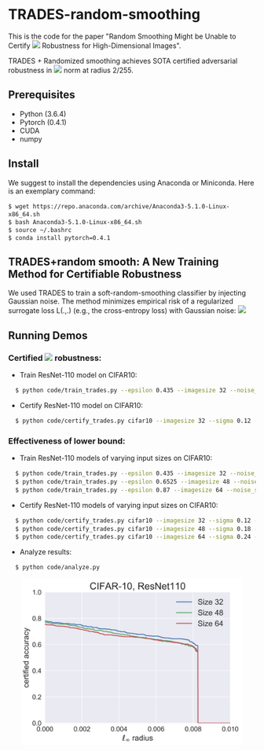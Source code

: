 # TRADES-random-smoothing

This is the code for the paper "Random Smoothing Might be Unable to Certify ![](http://latex.codecogs.com/gif.latex?\ell_\infty) Robustness for High-Dimensional Images".

TRADES + Randomized smoothing achieves SOTA certified adversarial robustness in ![](http://latex.codecogs.com/gif.latex?\ell_\infty) norm at radius 2/255.

## Prerequisites
* Python (3.6.4)
* Pytorch (0.4.1)
* CUDA
* numpy

## Install
We suggest to install the dependencies using Anaconda or Miniconda. Here is an exemplary command:
```
$ wget https://repo.anaconda.com/archive/Anaconda3-5.1.0-Linux-x86_64.sh
$ bash Anaconda3-5.1.0-Linux-x86_64.sh
$ source ~/.bashrc
$ conda install pytorch=0.4.1
```
## TRADES+random smooth: A New Training Method for Certifiable Robustness

We used TRADES to train a soft-random-smoothing classifier by injecting Gaussian noise. The method minimizes empirical risk of a regularized surrogate loss L(.,.) (e.g., the cross-entropy loss) with Gaussian noise:
![](http://latex.codecogs.com/gif.latex?\min_{f}\mathbb{E}_{X,Y}\mathbb{E}_{\eta\sim\mathcal{N}(0,\sigma^2I)}\left[\mathcal{L}(f(X+\eta),Y)+\beta\max_{X'\in\mathbb{B}_2(X,\epsilon)}\mathcal{L}(f(X+\eta),f(X'+\eta))\right].)

## Running Demos

### Certified ![](http://latex.codecogs.com/gif.latex?\ell_\infty) robustness:

* Train ResNet-110 model on CIFAR10:
```bash
  $ python code/train_trades.py --epsilon 0.435 --imagesize 32 --noise_sd 0.12 --model-dir 'checkpoints/model_noise12_size32_l2trades0435_beta6'
```

* Certify ResNet-110 model on CIFAR10:
```bash
  $ python code/certify_trades.py cifar10 --imagesize 32 --sigma 0.12 --outfile 'results/output_noise12_size32_l2trades0435_beta6_full' --skip 1 --batch 10000 --load_dir 'checkpoints/model_noise12_size32_l2trades0435_beta6/model-wideres-epoch.pt'
```

### Effectiveness of lower bound:
* Train ResNet-110 models of varying input sizes on CIFAR10:
```bash
  $ python code/train_trades.py --epsilon 0.435 --imagesize 32 --noise_sd 0.12 --model-dir 'checkpoints/model_noise12_size32_l2trades0435_beta6'
  $ python code/train_trades.py --epsilon 0.6525 --imagesize 48 --noise_sd 0.18 --model-dir 'checkpoints/model_noise18_size48_l2trades06525_beta6'
  $ python code/train_trades.py --epsilon 0.87 --imagesize 64 --noise_sd 0.24 --model-dir 'checkpoints/model_noise24_size64_l2trades087_beta6'
```

* Certify ResNet-110 models of varying input sizes on CIFAR10:
```bash
  $ python code/certify_trades.py cifar10 --imagesize 32 --sigma 0.12 --outfile 'results/output_noise12_size32_l2trades0435_beta6' --skip 20 --batch 10000 --load_dir 'checkpoints/model_noise12_size32_l2trades0435_beta6/model-wideres-epoch.pt'
  $ python code/certify_trades.py cifar10 --imagesize 48 --sigma 0.18 --outfile 'results/output_noise18_size46_l2trades06525_beta6' --skip 20 --batch 10000 --load_dir 'checkpoints/model_noise18_size48_l2trades06525_beta6/model-wideres-epoch.pt'
  $ python code/certify_trades.py cifar10 --imagesize 64 --sigma 0.24 --outfile 'results/output_noise24_size64_l2trades087_beta6' --skip 20 --batch 10000 --load_dir 'checkpoints/model_noise24_size64_l2trades087_beta6/model-wideres-epoch.pt'
```

* Analyze results:
```bash
  $ python code/analyze.py 
```

<p align="center">
    <img src="results/vary_dim_cifar10_trades.png" width="450"\>
</p>
<p align="center">
